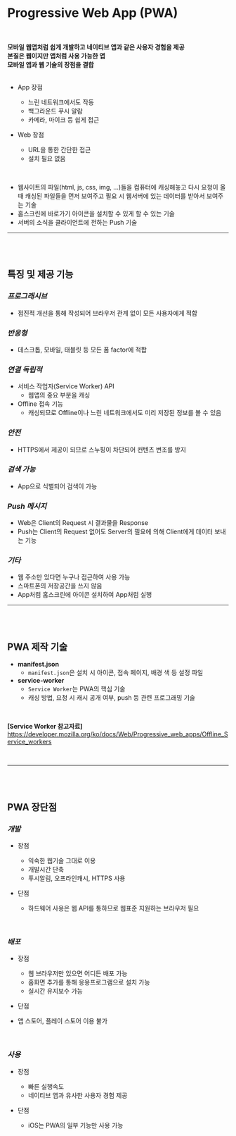 # Progressive Web App (PWA)

<br>

**모바일 웹앱처럼 쉽게 개발하고 네이티브 앱과 같은 사용자 경험을 제공**<br>
**본질은 웹이지만 앱처럼 사용 가능한 앱**<br>
**모바일 앱과 웹 기술의 장점을 결합**<br>
<br>

- App 장점

  - 느린 네트워크에서도 작동
  - 백그라운드 푸시 알람
  - 카메라, 마이크 등 쉽게 접근

- Web 장점
  - URL을 통한 간단한 접근
  - 설치 필요 없음

<br>

- 웹사이트의 파일(html, js, css, img, ...)들을 컴퓨터에 캐싱해놓고 다시 요청이 올 때 캐싱된 파일들을 먼저 보여주고 필요 시 웹서버에 있는 데이터를 받아서 보여주는 기술
- 홈스크린에 바로가기 아이콘을 설치할 수 있게 할 수 있는 기술
- 서버의 소식을 클라이언트에 전하는 Push 기술

---

<br>
<br>

## 특징 및 제공 기능

### **_프로그래시브_**

- 점진적 개선을 통해 작성되어 브라우저 관계 없이 모든 사용자에게 적합

### **_반응형_**

- 데스크톱, 모바일, 태블릿 등 모든 폼 factor에 적합

### **_연결 독립적_**

- 서비스 작업자(Service Worker) API
  - 웹앱의 중요 부분을 캐싱
- Offline 접속 기능
  - 캐싱되므로 Offline이나 느린 네트워크에서도 미리 저장된 정보를 볼 수 있음

### **_안전_**

- HTTPS에서 제공이 되므로 스누핑이 차단되어 컨텐츠 변조를 방지

### **_검색 가능_**

- App으로 식별되어 검색이 가능

### **_Push 메시지_**

- Web은 Client의 Request 시 결과물을 Response
- Push는 Client의 Request 없어도 Server의 필요에 의해 Client에게 데이터 보내는 기능

### **_기타_**

- 웹 주소만 있다면 누구나 접근하여 사용 가능
- 스마트폰의 저장공간을 쓰지 않음
- App처럼 홈스크린에 아이콘 설치하여 App처럼 실행

---

<br><br>

## PWA 제작 기술

- **manifest.json**
  - `manifest.json`은 설치 시 아이콘, 접속 페이지, 배경 색 등 설정 파일
- **service-worker**
  - `Service Worker`는 PWA의 핵심 기술
  - 캐싱 방법, 요청 시 캐시 공개 여부, push 등 관련 프로그래밍 기술

<br>

**[Service Worker 참고자료]**
https://developer.mozilla.org/ko/docs/Web/Progressive_web_apps/Offline_Service_workers

<br>

---

<br>
<br>

## PWA 장단점

### **_개발_**

- 장점

  - 익숙한 웹기술 그대로 이용
  - 개발시간 단축
  - 푸시알림, 오프라인캐시, HTTPS 사용

- 단점
  - 하드웨어 사용은 웹 API를 통하므로 웹표준 지원하는 브라우저 필요

<br>

### **_배포_**

- 장점
  - 웹 브라우저만 있으면 어디든 배포 가능
  - 홈화면 추가를 통해 응용프로그램으로 설치 가능
  - 실시간 유지보수 가능

- 단점

- 앱 스토어, 플레이 스토어 이용 불가

<br>

### **_사용_**

- 장점

  - 빠른 실행속도
  - 네이티브 앱과 유사한 사용자 경험 제공

- 단점
  - iOS는 PWA의 일부 기능만 사용 가능
